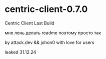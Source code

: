 # centric-client-0.7.0
Centric Client Last Build

мне лень делать readme поэтому просто так

by attack.dev && johon0 
with love for users

leaked 31.12.24
